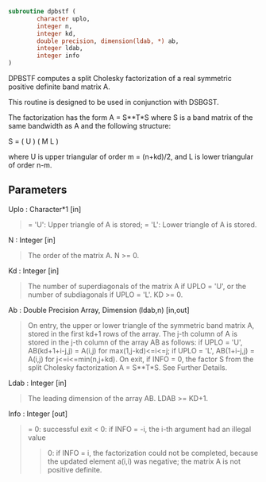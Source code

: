 ```fortran
subroutine dpbstf (
		character uplo,
		integer n,
		integer kd,
		double precision, dimension(ldab, *) ab,
		integer ldab,
		integer info
)
```

 DPBSTF computes a split Cholesky factorization of a real
 symmetric positive definite band matrix A.

 This routine is designed to be used in conjunction with DSBGST.

 The factorization has the form  A = S**T*S  where S is a band matrix
 of the same bandwidth as A and the following structure:

   S = ( U    )
       ( M  L )

 where U is upper triangular of order m = (n+kd)/2, and L is lower
 triangular of order n-m.

## Parameters
Uplo : Character*1 [in]
> = 'U':  Upper triangle of A is stored;
> = 'L':  Lower triangle of A is stored.

N : Integer [in]
> The order of the matrix A.  N >= 0.

Kd : Integer [in]
> The number of superdiagonals of the matrix A if UPLO = 'U',
> or the number of subdiagonals if UPLO = 'L'.  KD >= 0.

Ab : Double Precision Array, Dimension (ldab,n) [in,out]
> On entry, the upper or lower triangle of the symmetric band
> matrix A, stored in the first kd+1 rows of the array.  The
> j-th column of A is stored in the j-th column of the array AB
> as follows:
> if UPLO = 'U', AB(kd+1+i-j,j) = A(i,j) for max(1,j-kd)<=i<=j;
> if UPLO = 'L', AB(1+i-j,j)    = A(i,j) for j<=i<=min(n,j+kd).
> On exit, if INFO = 0, the factor S from the split Cholesky
> factorization A = S**T*S. See Further Details.

Ldab : Integer [in]
> The leading dimension of the array AB.  LDAB >= KD+1.

Info : Integer [out]
> = 0: successful exit
> < 0: if INFO = -i, the i-th argument had an illegal value
> > 0: if INFO = i, the factorization could not be completed,
> because the updated element a(i,i) was negative; the
> matrix A is not positive definite.

